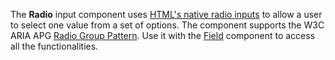 The **Radio** input component uses [HTML's native radio inputs](https://developer.mozilla.org/en-US/docs/Web/HTML/Element/input/radio) to allow a user to select one value from a set of options. 
The component supports the W3C ARIA APG [Radio Group Pattern](https://www.w3.org/WAI/ARIA/apg/patterns/radio/).
Use it with the [Field](/components/Field) component to access all the functionalities.